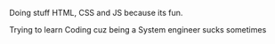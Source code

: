 Doing stuff HTML, CSS and JS because its fun.

Trying to learn Coding cuz being a System engineer sucks sometimes
<!---
FlurinHunger/FlurinHunger is a ✨ special ✨ repository because its `README.md` (this file) appears on your GitHub profile.
You can click the Preview link to take a look at your changes.
--->

